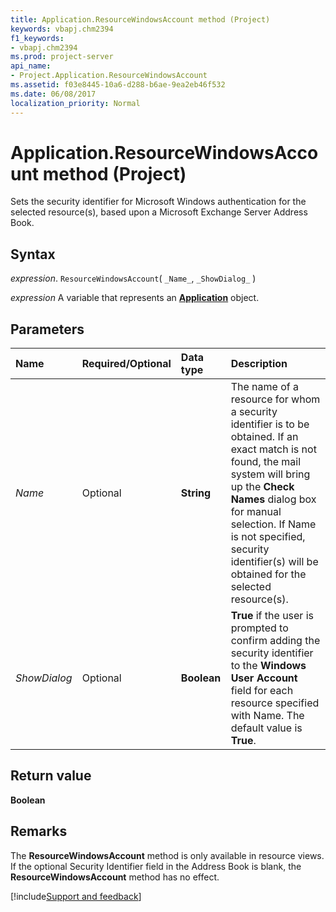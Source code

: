 ```yaml
---
title: Application.ResourceWindowsAccount method (Project)
keywords: vbapj.chm2394
f1_keywords:
- vbapj.chm2394
ms.prod: project-server
api_name:
- Project.Application.ResourceWindowsAccount
ms.assetid: f03e8445-10a6-d288-b6ae-9ea2eb46f532
ms.date: 06/08/2017
localization_priority: Normal
---
```



# Application.ResourceWindowsAccount method (Project)

Sets the security identifier for Microsoft Windows authentication for the selected resource(s), based upon a Microsoft Exchange Server Address Book.


## Syntax

_expression_. `ResourceWindowsAccount`( `_Name_`, `_ShowDialog_` )

_expression_ A variable that represents an **[Application](Project.Application.md)** object.


## Parameters



|Name|Required/Optional|Data type|Description|
|:-----|:-----|:-----|:-----|
| _Name_|Optional|**String**|The name of a resource for whom a security identifier is to be obtained. If an exact match is not found, the mail system will bring up the  **Check Names** dialog box for manual selection. If Name is not specified, security identifier(s) will be obtained for the selected resource(s).|
| _ShowDialog_|Optional|**Boolean**|**True** if the user is prompted to confirm adding the security identifier to the **Windows User Account** field for each resource specified with Name. The default value is **True**.|

## Return value

 **Boolean**


## Remarks

The  **ResourceWindowsAccount** method is only available in resource views. If the optional Security Identifier field in the Address Book is blank, the **ResourceWindowsAccount** method has no effect.

[!include[Support and feedback](~/includes/feedback-boilerplate.md)]